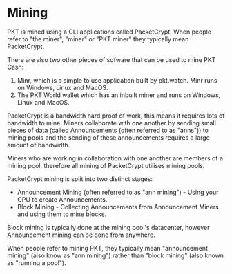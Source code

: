 # Mining

PKT is mined using a CLI applications called PacketCrypt. When people refer to "the miner", "miner" or "PKT miner" they typically mean PacketCrypt.

There are also two other pieces of sofware that can be used to mine PKT Cash: 
1. Minr, which is a simple to use application built by pkt.watch. Minr runs on Windows, Linux and MacOS.
2. The PKT World wallet which has an inbuilt miner and runs on Windows, Linux and MacOS.

PacketCrypt is a bandwidth hard proof of work, this means it requires lots of bandwidth to mine.
Miners collaborate with one another by sending small pieces of data (called Announcements (often referred to as "anns")) to mining pools and the sending of these announcements requires a large amount of bandwidth.

Miners who are working in collaboration with one another are members of a mining pool, therefore
all mining of PacketCrypt utilises mining pools.

PacketCrypt mining is split into two distinct stages:

- Announcement Mining (often referred to as "ann mining") - Using your CPU to create Announcements.
- Block Mining - Collecting Announcements from Announcement Miners and using them to mine blocks.

Block mining is typically done at the mining pool's datacenter, however Announcement mining can be
done from anywhere.

When people refer to mining PKT, they typically mean "announcement mining" (also know as "ann mining") rather than "block mining" (also known as "running a pool").